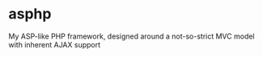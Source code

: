 # asphp
My ASP-like PHP framework, designed around a not-so-strict MVC model with inherent AJAX support
